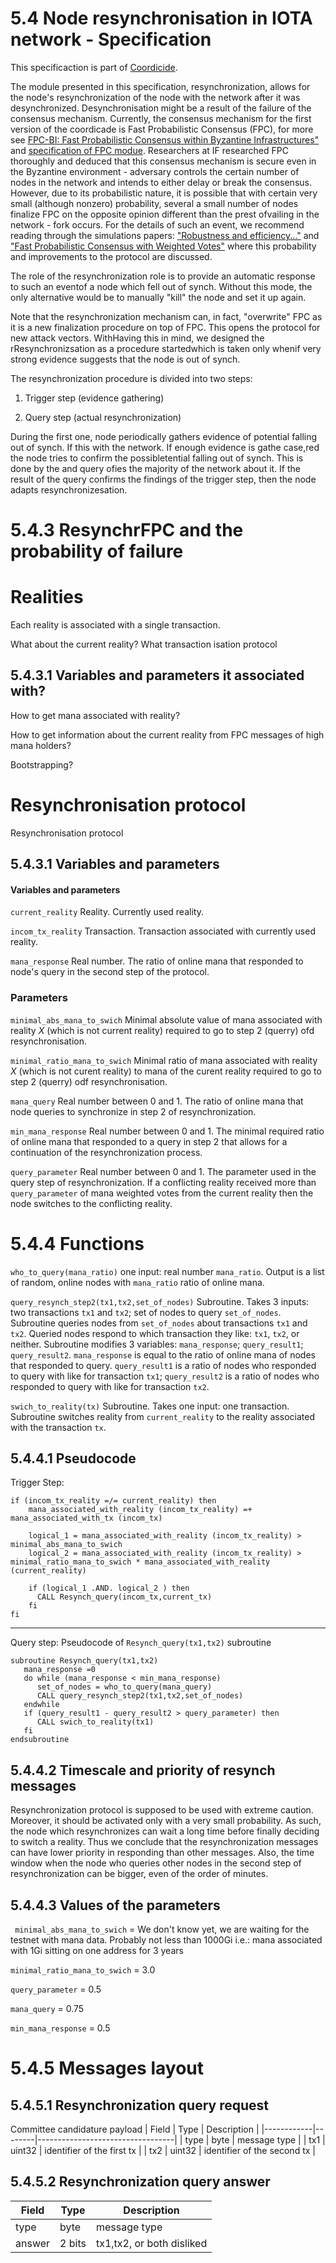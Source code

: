 


# 5.4 Node resynchronisation in IOTA network - Specification 




This specificaction is part of [Coordicide](https://coordicide.iota.org/).



The module presented in this specification, resynchronization, allows for the node's resynchronization of the node with the network after it was desynchronized. Desynchronisation might be a result of the failure of the consensus mechanism.  Currently, the consensus mechanism for the first version of the coordicade is Fast Probabilistic Consensus (FPC), for more see [FPC-BI: Fast Probabilistic Consensus within Byzantine Infrastructures"](https://arxiv.org/abs/1905.10895) and [specification of FPC modue](https://hackmd.io/s/HkFbpbTrU). Researchers at IF researched FPC thoroughly and deduced that this consensus mechanism is secure even in the Byzantine environment - adversary controls the certain number of nodes in the network and intends to either delay or break the consensus. However, due to its probabilistic nature, it is possible that with certain very small (although nonzero) probability, several a small number of nodes finalize FPC on the opposite opinion different than the prest ofvailing in the network - fork occurs. For the details of such an event, we recommend reading through the simulations papers:  ["Robustness and efficiency..."](https://arxiv.org/abs/1911.08787) and ["Fast Probabilistic Consensus with Weighted Votes"](https://www.overleaf.com/project/5e3a96c9ebfeb20001821bb5) where this probability and improvements to the protocol are discussed.



The role of the resynchronization role is to provide an automatic response to such an eventof a node which fell out of synch. Without this mode, the only alternative would be to manually "kill" the node and set it up again. 



Note that the resynchronization mechanism can, in fact, "overwrite" FPC as it is a new finalization procedure on top of FPC. This opens the protocol for new attack vectors. WithHaving this in mind, we designed the rResynchronizsation as a procedure startedwhich is taken only whenif very strong evidence suggests that the node is out of synch. 



The resynchronization procedure is divided into two steps:

1. Trigger step (evidence gathering)

2. Query step (actual resynchronization)



During the first one, node periodically gathers evidence of potential falling out of synch. If this with the network. If enough evidence is gathe case,red the node tries to confirm the possibletential falling out of synch. This is done by the and query ofies the majority of the network about it. If the result of the query confirms the findings of the trigger step, then the node adapts resynchronizesation. 








# 5.4.3 ResynchrFPC and the probability of failure

# Realities 

Each reality is associated with a single transaction. 

What about the current reality? What transaction isation protocol

## 5.4.3.1 Variables and parameters  it associated with?

How to get mana associated with reality?

How to get information about the current reality from FPC messages of high mana holders? 

Bootstrapping? 



# Resynchronisation protocol

Resynchronisation protocol

## 5.4.3.1 Variables and parameters 

#### Variables and parameters 






`current_reality` Reality. Currently used reality.



`incom_tx_reality` Transaction. Transaction associated with currently used reality. 



`mana_response` Real number. The ratio of online mana that responded to node's query in the second step of the protocol. 



### Parameters 







`minimal_abs_mana_to_swich` Minimal absolute value of mana associated with reality $X$ (which is not current reality) required to go to step 2 (querry) ofd resynchronisation. 


`minimal_ratio_mana_to_swich` Minimal ratio of mana associated with reality $X$ (which is not curent reality) to mana of the curent reality required to go to step 2 (querry) odf resynchronisation. 


`mana_query`  Real number between 0 and 1. The ratio of online mana that node queries to synchronize in step 2 of resynchronization.



`min_mana_response` Real number between 0 and 1. The minimal required ratio of online mana that responded to a query in step 2 that allows for a continuation of the resynchronization process.



`query_parameter` Real number between 0 and 1. The parameter used in the query step of resynchronization. If a conflicting reality received more than `query_parameter` of mana weighted votes from the current reality then the node switches to the conflicting reality. 




# 5.4.4 Functions



`who_to_query(mana_ratio)`  one input: real number `mana_ratio`. Output is a list of random, online nodes with `mana_ratio` ratio of online mana.


`query_resynch_step2(tx1,tx2,set_of_nodes)` Subroutine. Takes 3 inputs: two transactions `tx1` and `tx2`; set of nodes to query `set_of_nodes`. Subroutine queries nodes from `set_of_nodes` about transactions `tx1` and `tx2`. Queried nodes respond to which transaction they like: `tx1`, `tx2`, or neither. Subroutine modifies 3 variables: `mana_response`; `query_result1`; `query_result2`. `mana_response` is equal to the ratio of online mana of nodes that responded to query. `query_result1` is a ratio of nodes who responded to query with like for transaction `tx1`; `query_result2` is a ratio of nodes who responded to query with like for transaction `tx2`.


 `swich_to_reality(tx)` Subroutine. Takes one input: one transaction. Subroutine switches reality from `current_reality` to the reality associated with the transaction `tx`. 





## 5.4.4.1 Pseudocode

Trigger Step:
```
if (incom_tx_reality =/= current_reality) then
    mana_associated_with_reality (incom_tx_reality) =+ mana_associated_with_tx (incom_tx)
    
    logical_1 = mana_associated_with_reality (incom_tx_reality) >  minimal_abs_mana_to_swich
    logical_2 = mana_associated_with_reality (incom_tx_reality) >  minimal_ratio_mana_to_swich * mana_associated_with_reality (current_reality) 
   
    if (logical_1 .AND. logical_2 ) then
      CALL Resynch_query(incom_tx,current_tx)
    fi   
fi
```
<!--- 
if (local_time mod timestep) then
    for con_real in conflicting_realities
        tx1 = reality_identifier(con_real) 
        tx2 = reality_identifier(curent_reality)
        t_0 = max(timestamp(tx1),timestamp(tx2))
        if (issued_mana(con_real,t_0,local_time) -issued_mana(curent_reality,t_0,local_time) > trigger_parameter) then 
           CALL Resynch_query(tx1,tx2)
        fi
     endfor
fi
-->


--------------------------------
Query step: 
Pseudocode of `Resynch_query(tx1,tx2)` subroutine

```
subroutine Resynch_query(tx1,tx2) 
   mana_response =0
   do while (mana_response < min_mana_response)
      set_of_nodes = who_to_query(mana_query)
      CALL query_resynch_step2(tx1,tx2,set_of_nodes)
   endwhile
   if (query_result1 - query_result2 > query_parameter) then
      CALL swich_to_reality(tx1)
   fi
endsubroutine   
```

## 5.4.4.2 Timescale and priority of resynch messages

Resynchronization protocol is supposed to be used with extreme caution. Moreover, it should be activated only with a very small probability. As such, the node which resynchronizes can wait a long time before finally deciding to switch a reality. Thus we conclude that the resynchronization messages can have lower priority in responding than other messages. Also, the time window when the node who queries other nodes in the second step of resynchronization can be bigger, even of the order of minutes. 





## 5.4.4.3 Values of the parameters

` minimal_abs_mana_to_swich` = We don't know yet, we are waiting for the testnet with mana data. Probably not less than 1000Gi i.e.: mana associated with 1Gi sitting on one address for 3 years

`minimal_ratio_mana_to_swich` = 3.0


`query_parameter` = 0.5

`mana_query` = 0.75 

`min_mana_response` = 0.5





# 5.4.5 Messages layout




## 5.4.5.1 Resynchronization query request

Committee candidature payload
| Field      | Type   | Description                      |
|------------|--------|----------------------------------|
| type       | byte   | message type                     |
| tx1        | uint32 | identifier of the first tx       |
| tx2        | uint32 | identifier of the second tx      |



## 5.4.5.2 Resynchronization query answer


| Field      | Type          | Description                      |
|------------|---------------|----------------------------------|
| type       | byte          | message type                     |
| answer     | 2 bits        | tx1,tx2, or both disliked        |



<!--stackedit_data:
eyJkaXNjdXNzaW9ucyI6eyJVNHJMbzBKa2owc3NTOTE0Ijp7In
RleHQiOiJFYWNoIHJlYWxpdHkgaXMgYXNzb2NpYXRlZCB3aXRo
IGEgc2luZ2xlIHRyYW5zYWN0aW9uLiBcblxuV2hhdCBhYm91dC
B0aGUgY3VycmVudOKApiIsInN0YXJ0IjozNTY1LCJlbmQiOjM4
NDJ9LCJYWk9Qa041VWhnbU1wR3V4Ijp7InRleHQiOiJgaW5jb2
1fdHhfcmVhbGl0eWAgVHJhbnNhY3Rpb24uIFRyYW5zYWN0aW9u
IGFzc29jaWF0ZWQgd2l0aCBjdXJyZW50bHkgdXNlZCByZWFs4o
CmIiwic3RhcnQiOjQwNjksImVuZCI6NDE1Mn0sInFZQXdtTWUx
ZlNpbmh6ZE0iOnsidGV4dCI6Im1lc3NhZ2UgdHlwZSAgICAgIC
AgICAgICAgICAgICAgIHxcbnwiLCJzdGFydCI6ODQ4MSwiZW5k
Ijo4NDgxfSwieHBOdWs4MDdRQUw2bnNNViI6eyJ0ZXh0IjoiZm
VsbCBvdXQgb2Ygc3luY2giLCJzdGFydCI6MTYzNywiZW5kIjox
NjU0fSwiSUpubDlqUTRKMWlpNHR1ViI6eyJ0ZXh0IjoiXCJraW
xsXCIiLCJzdGFydCI6MTcxNywiZW5kIjoxNzIzfSwiR0o3Q25p
dDZXVms3UkxKbyI6eyJ0ZXh0IjoiZmluYWxpemF0aW9uIiwic3
RhcnQiOjE4NDUsImVuZCI6MTg1N30sIkVLdWxrend6UENtUkhC
eEciOnsidGV4dCI6IkR1cmluZyB0aGUgZmlyc3Qgb25lLCBub2
RlIHBlcmlvZGljYWxseSBnYXRoZXJzIGV2aWRlbmNlIG9mIHBv
dGVudGlhbCBmYWxsaW5nIG/igKYiLCJzdGFydCI6MjI0OCwiZW
5kIjoyNjU2fSwiYjZ1WHFrdEtVSUc0c1JEdCI6eyJ0ZXh0Ijoi
aXNhdGlvbiBwIiwic3RhcnQiOjI4MzcsImVuZCI6Mjg0Nn0sIk
xMYjRKZjFmU2xyY2lGM3IiOnsidGV4dCI6IkNvbW1pdHRlZSBj
YW5kaWRhdHVyZSBwYXlsb2FkIiwic3RhcnQiOjc4NDUsImVuZC
I6Nzg3NH19LCJjb21tZW50cyI6eyJhYTdMNHUzd1pLMDdXeE9C
Ijp7ImRpc2N1c3Npb25JZCI6IlU0ckxvMEprajBzc1M5MTQiLC
JzdWIiOiJnaDo1MDY2MTg0NCIsInRleHQiOiJXaGF0IGlzIHRo
ZSByZWFsdGlvbnNoaXAgYmV0d2VlbiB0aGVzZSBxdWVzdGlvbn
MgYW5kIHRoZSBzcGVjPyIsImNyZWF0ZWQiOjE1OTYwOTQ2ODEz
NDB9LCJya0swc0pBalppbGtxR0RRIjp7ImRpc2N1c3Npb25JZC
I6IlhaT1BrTjVVaGdtTXBHdXgiLCJzdWIiOiJnaDo1MDY2MTg0
NCIsInRleHQiOiJJIGRvbnQgdW5kZXJzdGFuZCB0aGlzIiwiY3
JlYXRlZCI6MTU5NjA5NDg0NTg1Mn0sIjB6ejNHSGRNYlhWZ1hi
RkQiOnsiZGlzY3Vzc2lvbklkIjoicVlBd21NZTFmU2luaHpkTS
IsInN1YiI6ImdoOjUwNjYxODQ0IiwidGV4dCI6Ik9iamVjdCB0
eXBlIiwiY3JlYXRlZCI6MTU5NjA5NDkzMTExM30sIkJtU2xtYT
BlSFowaWJCWFciOnsiZGlzY3Vzc2lvbklkIjoieHBOdWs4MDdR
QUw2bnNNViIsInN1YiI6ImdoOjY4MjUwMzUwIiwidGV4dCI6In
NvdW5kcyBpbmZvcm1hbCIsImNyZWF0ZWQiOjE1OTc4MDE2MTk4
MjR9LCJoNmw5b2FxV2VlMnVaT2IzIjp7ImRpc2N1c3Npb25JZC
I6IklKbmw5alE0SjFpaTR0dVYiLCJzdWIiOiJnaDo2ODI1MDM1
MCIsInRleHQiOiJyZXN0YXJ0IiwiY3JlYXRlZCI6MTU5NzgwMT
YzNTY2N30sIjF4TWpiR05kMUppOWg0NEQiOnsiZGlzY3Vzc2lv
bklkIjoiR0o3Q25pdDZXVms3UkxKbyIsInN1YiI6ImdoOjY4Mj
UwMzUwIiwidGV4dCI6IkZQQyBpcyBuZXZlciBkZWZpbmVkIGEg
YXMgYSBmaW5hbGl6YXRpb24gbWVjaGFuaXNtIiwiY3JlYXRlZC
I6MTU5NzgwMjQwNDYzOX0sInA0bDI4a09oOWNscE9qdEQiOnsi
ZGlzY3Vzc2lvbklkIjoiRUt1bGt6d3pQQ21SSEJ4RyIsInN1Yi
I6ImdoOjY4MjUwMzUwIiwidGV4dCI6ImdyYW1tYXIiLCJjcmVh
dGVkIjoxNTk3ODAyNDM1NDE0fSwiVWUxY2VWR0xmNFlrQkdGZi
I6eyJkaXNjdXNzaW9uSWQiOiJiNnVYcWt0S1VJRzRzUkR0Iiwi
c3ViIjoiZ2g6NjgyNTAzNTAiLCJ0ZXh0IjoiPyIsImNyZWF0ZW
QiOjE1OTc4MDI0NTU3MDl9LCJ3ajh1WXh3NkR3VnZrSVQ3Ijp7
ImRpc2N1c3Npb25JZCI6IkxMYjRKZjFmU2xyY2lGM3IiLCJzdW
IiOiJnaDo2ODI1MDM1MCIsInRleHQiOiI/IiwiY3JlYXRlZCI6
MTU5NzgwMjc5Mzc2OH19LCJoaXN0b3J5IjpbLTQ4OTQyOTMwNy
wtMTc2NDYxMjA5NywtMTcwMDY5NTY0OSwxMjQxNjk4MDk2LC0x
NzY4NDgwMjYyLC0zMTUwNDA1NDAsLTkzNTMxNDUyMSwxODE3MT
M1NTU0LC02OTA1NTY5MjQsLTE1OTg3Mzk5OSwtNzAwMzIzMzY2
XX0=
-->